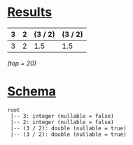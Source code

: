 # [Results](#tab/results)

|3  |2  |(3 / 2)|(3 / 2)|
|---|---|-------|-------|
|3  |2  |1.5    |1.5    |

_(top = 20)_

# [Schema](#tab/schema)

```shell
root
 |-- 3: integer (nullable = false)
 |-- 2: integer (nullable = false)
 |-- (3 / 2): double (nullable = true)
 |-- (3 / 2): double (nullable = true)

```

